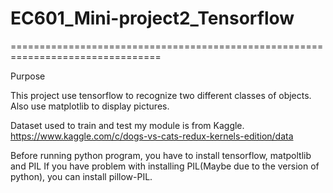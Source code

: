 # EC601_Mini-project2_Tensorflow
================================================================================

Purpose

This project use tensorflow to recognize two different classes of objects.
Also use matplotlib to display pictures.

Dataset used to train and test my module is from Kaggle. 
https://www.kaggle.com/c/dogs-vs-cats-redux-kernels-edition/data

Before running python program, you have to install tensorflow, matpoltlib and PIL
If you have problem with installing PIL(Maybe due to the version of python), you can install pillow-PIL. 

